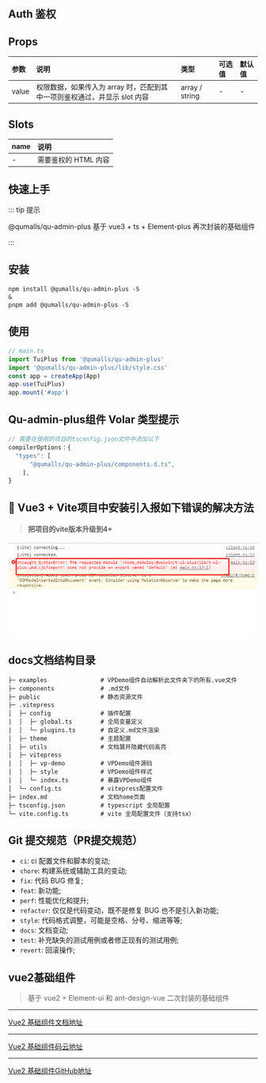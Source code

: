 ## Auth 鉴权

## Props

| 参数	| 说明																		| 类型			| 可选值| 默认值 |
| :----	| :------------------------------------------------------------------------	| :-------------| :-----| :-----|
| value	| 权限数据，如果传入为 array 时，匹配到其中一项则鉴权通过，并显示 slot 内容		| array / string| -		| -		|

## Slots

| name	| 说明					|
| :---	| :-------------------	|
| -		| 需要鉴权的 HTML 内容	|

## 快速上手

::: tip 提示

@qumalls/qu-admin-plus 基于 vue3 + ts + Element-plus 再次封装的基础组件

:::

## 安装

```bash:no-line-numbers
npm install @qumalls/qu-admin-plus -S
&
pnpm add @qumalls/qu-admin-plus -S
```


## 使用

```js
// main.ts
import TuiPlus from '@qumalls/qu-admin-plus'
import '@qumalls/qu-admin-plus/lib/style.css'
const app = createApp(App)
app.use(TuiPlus)
app.mount('#app')
```

## Qu-admin-plus组件 Volar 类型提示

```js
// 需要在使用的项目的tsconfig.json文件中添加以下
compilerOptions：{
  "types": [
      "@qumalls/qu-admin-plus/components.d.ts",
    ],
}

```

## 🔨  Vue3 + Vite项目中安装引入报如下错误的解决方法
> #### 把项目的vite版本升级到4+

<img src="../public/img/error.png">

## docs文档结构目录
```
├─ examples               # VPDemo组件自动解析此文件夹下的所有.vue文件
├─ components             # .md文件
├─ public                 # 静态资源文件
├─ .vitepress
│  ├─ config              # 插件配置
|  │  ├─ global.ts        # 全局变量定义
|  │  └─ plugins.ts       # 自定义.md文件渲染
│  ├─ theme               # 主题配置
│  ├─ utils               # 文档展开隐藏代码高亮
│  ├─ vitepress
|  │  ├─ vp-demo          # VPDemo组件源码
|  │  ├─ style            # VPDemo组件样式
|  │  └─ index.ts         # 暴露VPDemo组件
│  └─ config.ts           # vitepress配置文件
├─ index.md               # 文档home页面
├─ tsconfig.json          # typescript 全局配置
└─ vite.config.ts         # vite 全局配置文件（支持tsx）
```

## Git 提交规范（PR提交规范）

- `ci`: ci 配置文件和脚本的变动;
- `chore`: 构建系统或辅助工具的变动;
- `fix`: 代码 BUG 修复;
- `feat`: 新功能;
- `perf`: 性能优化和提升;
- `refactor`: 仅仅是代码变动，既不是修复 BUG 也不是引入新功能;
- `style`: 代码格式调整，可能是空格、分号、缩进等等;
- `docs`: 文档变动;
- `test`: 补充缺失的测试用例或者修正现有的测试用例;
- `revert`: 回滚操作;


## vue2基础组件
> 基于 vue2 + Element-ui 和 ant-design-vue 二次封装的基础组件
******
[Vue2 基础组件文档地址](https://gitee.com/qu-admin-plus/)
******
[Vue2 基础组件码云地址](https://gitee.com/qumalls/qu-admin-plus)
******
[Vue2 基础组件GitHub地址](https://gitee.com/qumalls/qu-admin-plus)